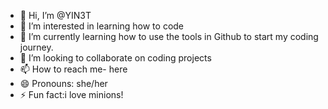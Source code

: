 - 👋 Hi, I’m @YIN3T
- 👀 I’m interested in learning how to code
- 🌱 I’m currently learning how to use the tools in Github to start my coding journey.
- 💞️ I’m looking to collaborate on coding projects
- 📫 How to reach me- here
- 😄 Pronouns: she/her
- ⚡ Fun fact:i love minions!

<!---
YIN3T/YIN3T is a ✨ special ✨ repository because its `README.md` (this file) appears on your GitHub profile.
You can click the Preview link to take a look at your changes.
--->
